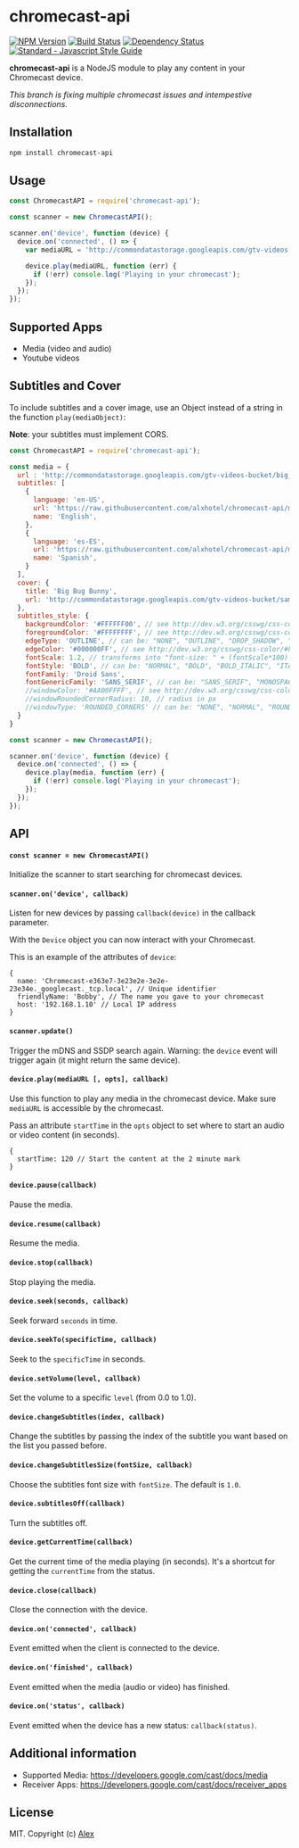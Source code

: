 chromecast-api
=================

[![NPM Version](https://img.shields.io/npm/v/chromecast-api.svg)](https://www.npmjs.com/package/chromecast-api)
[![Build Status](https://img.shields.io/github/actions/workflow/status/alxhotel/chromecast-api/ci.yml?branch=master)](https://github.com/alxhotel/chromecast-api/actions)
[![Dependency Status](https://img.shields.io/librariesio/release/npm/chromecast-api)](https://libraries.io/npm/chromecast-api)
[![Standard - Javascript Style Guide](https://img.shields.io/badge/code_style-standard-brightgreen.svg)](https://standardjs.com)


**chromecast-api** is a NodeJS module to play any content in your Chromecast device.

_This branch is fixing multiple chromecast issues and intempestive disconnections._

## Installation

```sh
npm install chromecast-api 
```

## Usage

```js
const ChromecastAPI = require('chromecast-api');

const scanner = new ChromecastAPI();

scanner.on('device', function (device) {
  device.on('connected', () => {
    var mediaURL = 'http://commondatastorage.googleapis.com/gtv-videos-bucket/big_buck_bunny_1080p.mp4';

    device.play(mediaURL, function (err) {
      if (!err) console.log('Playing in your chromecast');
    });
  });
});
```

## Supported Apps

- Media (video and audio)
- Youtube videos

## Subtitles and Cover

To include subtitles and a cover image, use an Object instead of a string in the function `play(mediaObject)`:

**Note**: your subtitles must implement CORS.

```js
const ChromecastAPI = require('chromecast-api');

const media = {
  url : 'http://commondatastorage.googleapis.com/gtv-videos-bucket/big_buck_bunny_1080p.mp4',
  subtitles: [
    {
      language: 'en-US',
      url: 'https://raw.githubusercontent.com/alxhotel/chromecast-api/master/test/captions_styled.vtt',
      name: 'English',
    },
    {
      language: 'es-ES',
      url: 'https://raw.githubusercontent.com/alxhotel/chromecast-api/master/test/captions_styled_es.vtt',
      name: 'Spanish',
    }
  ],
  cover: {
    title: 'Big Bug Bunny',
    url: 'http://commondatastorage.googleapis.com/gtv-videos-bucket/sample/images/BigBuckBunny.jpg'
  },
  subtitles_style: {
    backgroundColor: '#FFFFFF00', // see http://dev.w3.org/csswg/css-color/#hex-notation
    foregroundColor: '#FFFFFFFF', // see http://dev.w3.org/csswg/css-color/#hex-notation
    edgeType: 'OUTLINE', // can be: "NONE", "OUTLINE", "DROP_SHADOW", "RAISED", "DEPRESSED"
    edgeColor: '#000000FF', // see http://dev.w3.org/csswg/css-color/#hex-notation
    fontScale: 1.2, // transforms into "font-size: " + (fontScale*100) +"%"
    fontStyle: 'BOLD', // can be: "NORMAL", "BOLD", "BOLD_ITALIC", "ITALIC",
    fontFamily: 'Droid Sans',
    fontGenericFamily: 'SANS_SERIF', // can be: "SANS_SERIF", "MONOSPACED_SANS_SERIF", "SERIF", "MONOSPACED_SERIF", "CASUAL", "CURSIVE", "SMALL_CAPITALS",
    //windowColor: '#AA00FFFF', // see http://dev.w3.org/csswg/css-color/#hex-notation
    //windowRoundedCornerRadius: 10, // radius in px
    //windowType: 'ROUNDED_CORNERS' // can be: "NONE", "NORMAL", "ROUNDED_CORNERS"
  }
}

const scanner = new ChromecastAPI();

scanner.on('device', function (device) {
  device.on('connected', () => {
    device.play(media, function (err) {
      if (!err) console.log('Playing in your chromecast');
    });
  });
});
```

## API

#### `const scanner = new ChromecastAPI()`

Initialize the scanner to start searching for chromecast devices.

#### `scanner.on('device', callback)`

Listen for new devices by passing `callback(device)` in the callback parameter.

With the `Device` object you can now interact with your Chromecast.

This is an example of the attributes of `device`:
```
{
  name: 'Chromecast-e363e7-3e23e2e-3e2e-23e34e._googlecast._tcp.local', // Unique identifier
  friendlyName: 'Bobby', // The name you gave to your chromecast
  host: '192.168.1.10' // Local IP address
}
```

#### `scanner.update()`

Trigger the mDNS and SSDP search again. Warning: the `device` event will trigger again (it might return the same device).

#### `device.play(mediaURL [, opts], callback)`

Use this function to play any media in the chromecast device. Make sure `mediaURL` is accessible by the chromecast.

Pass an attribute `startTime` in the `opts` object to set where to start an audio or video content (in seconds).

```
{
  startTime: 120 // Start the content at the 2 minute mark
}
```

#### `device.pause(callback)`

Pause the media.

#### `device.resume(callback)`

Resume the media.

#### `device.stop(callback)`

Stop playing the media.

#### `device.seek(seconds, callback)`

Seek forward `seconds` in time.

#### `device.seekTo(specificTime, callback)`

Seek to the `specificTime` in seconds.

#### `device.setVolume(level, callback)`

Set the volume to a specific `level` (from 0.0 to 1.0).

#### `device.changeSubtitles(index, callback)`

Change the subtitles by passing the index of the subtitle you want based on the list you passed before.

#### `device.changeSubtitlesSize(fontSize, callback)`

Choose the subtitles font size with `fontSize`. The default is `1.0`.

#### `device.subtitlesOff(callback)`

Turn the subtitles off.

#### `device.getCurrentTime(callback)`

Get the current time of the media playing (in seconds). It's a shortcut for getting the `currentTime` from the status.

#### `device.close(callback)`

Close the connection with the device.

#### `device.on('connected', callback)`

Event emitted when the client is connected to the device.

#### `device.on('finished', callback)`

Event emitted when the media (audio or video) has finished.

#### `device.on('status', callback)`

Event emitted when the device has a new status: `callback(status)`.

## Additional information

* Supported Media: https://developers.google.com/cast/docs/media
* Receiver Apps: https://developers.google.com/cast/docs/receiver_apps

## License

MIT. Copyright (c) [Alex](https://github.com/alxhotel)

